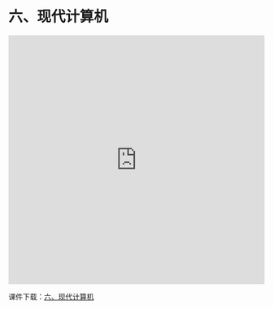 # 六、现代计算机

<iframe src="https://docs.com/d/embed/D25191802-5253-6019-2070-001789141411%7eM0da634d7-0c08-a704-2a3e-0d4e71145789" frameborder="0" scrolling="no" width="608px" height="491px" style="max-width:100%" allowfullscreen="True"></iframe>

课件下载：[六、现代计算机](https://github.com/kinggolzu/Introduction-to-Computer/blob/master/courseware/6.现代计算机.pptx?raw=true)
